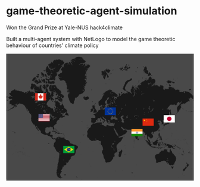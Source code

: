 # game-theoretic-agent-simulation

Won the Grand Prize at Yale-NUS hack4climate

Built a multi-agent system with NetLogo to model the game theoretic behaviour of countries' climate policy

![SS](darkmapwithflag.png)

